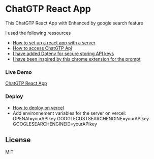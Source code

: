 # ChatGTP React App

This ChatGTP React App with Enhanced by google search feature

I used the following ressources
  -  [How to set up a react app with a server](https://www.freecodecamp.org/news/how-to-create-a-react-app-with-a-node-backend-the-complete-guide/)
  - [How to access ChatGTP Api](https://www.codingthesmartway.com/how-to-use-chatgpt-with-react/)
  -  [I have added Dotenv for secure storing API keys](https://www.freecodecamp.org/news/how-to-use-node-environment-variables-with-a-dotenv-file-for-node-js-and-npm/)
   -  [I have been inspired by this chrome extension for the prompt](https://github.com/qunash/chatgpt-advanced)


### Live Demo

[ChatGTP React App](https://chat-gpt-react-app-omega.vercel.app/) 


### Deploy
 -  [How to deploy on vercel](https://www.youtube.com/watch?v=YYmzj5DK_5s)
-  Add environnement variables for the server on vercel:  
                                                OPENAI=yourAPIkey
                                                GOOGLECUSTSEARCHENGINE=yourAPIkey
                                                GOOGLESEARCHENGINEID=yourAPIkey




License
----

MIT

